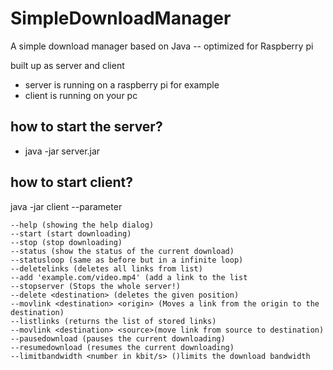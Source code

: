 # SimpleDownloadManager
A simple download manager based on Java  --  optimized for Raspberry pi

built up as server and client
* server is running on a raspberry pi for example
* client is running on your pc

## how to start the server?

* java -jar server.jar

## how to start client?

java -jar client --parameter

	--help (showing the help dialog)
	--start (start downloading)
	--stop (stop downloading)
	--status (show the status of the current download)
	--statusloop (same as before but in a infinite loop)
	--deletelinks (deletes all links from list)
	--add 'example.com/video.mp4' (add a link to the list
	--stopserver (Stops the whole server!)
	--delete <destination> (deletes the given position)
	--movlink <destination> <origin> (Moves a link from the origin to the destination)
	--listlinks (returns the list of stored links)
	--movlink <destination> <source>(move link from source to destination)
	--pausedownload (pauses the current downloading)
	--resumedownload (resumes the current downloading)
	--limitbandwidth <number in kbit/s> ()limits the download bandwidth
